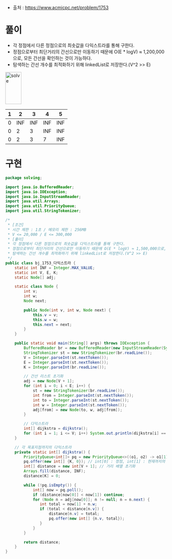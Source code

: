 - 출처 : https://www.acmicpc.net/problem/1753

# 풀이
- 각 정점에서 다른 정점으로의 최솟값을 다익스트라를 통해 구한다.
- 정점으로부터 최단거리의 간선으로만 이동하기 때문에 O(E * logV) ≈ 1,200,000으로, 모든 간선을 확인하는 것이 가능하다.
- 탐색하는 간선 개수를 최적화하기 위해 linkedList로 저장한다.(V^2 >> E)
<img src="https://github.com/lynne921/Branch/assets/119817396/b88a69dc-e2ae-4033-a2a9-e6f94a929a0c" alt="solve" width="50" height="100"/>

| 1 | 2 | 3 | 4 | 5 | 
|---|---|---|---|---|
| 0 | INF | INF | INF | INF |
| 0 | 2 | 3 | INF | INF |
| 0 | 2 | 3 | 7 | INF |

# 구현
```java
package solving;

import java.io.BufferedReader;
import java.io.IOException;
import java.io.InputStreamReader;
import java.util.Arrays;
import java.util.PriorityQueue;
import java.util.StringTokenizer;

/*
 * [조건]
 * 시간 제한 : 1초 / 메모리 제한 : 256MB
 * V <= 20,000 / E <= 300,000
 * [풀이]
 * 각 정점에서 다른 정점으로의 최솟값을 다익스트라를 통해 구한다.
 * 정점으로부터 최단거리의 간선으로만 이동하기 때문에 O(E * logV) ≈ 1,500,000으로, 모든 간선을 확인하는 것이 가능하다.
 * 탐색하는 간선 개수를 최적화하기 위해 linkedList로 저장한다.(V^2 >> E)
 */
public class bj_1753_다익스트라 {
    static int INF = Integer.MAX_VALUE;
    static int V, E, K;
    static Node[] adj;

    static class Node {
        int v;
        int w;
        Node next;

        public Node(int v, int w, Node next) {
            this.v = v;
            this.w = w;
            this.next = next;
        }
    }

    public static void main(String[] args) throws IOException {
        BufferedReader br = new BufferedReader(new InputStreamReader(System.in));
        StringTokenizer st = new StringTokenizer(br.readLine());
        V = Integer.parseInt(st.nextToken());
        E = Integer.parseInt(st.nextToken());
        K = Integer.parseInt(br.readLine());

        // 간선 리스트 초기화
        adj = new Node[V + 1];
        for (int i = 0; i < E; i++) {
            st = new StringTokenizer(br.readLine());
            int from = Integer.parseInt(st.nextToken());
            int to = Integer.parseInt(st.nextToken());
            int w = Integer.parseInt(st.nextToken());
            adj[from] = new Node(to, w, adj[from]);
        }

        // 다익스트라
        int[] dijkstra = dijkstra();
        for (int i = 1; i <= V; i++) System.out.println(dijkstra[i] == INF? "INF" : dijkstra[i]);
    }

    // 각 목표지점까지의 다익스트라
    private static int[] dijkstra() {
        PriorityQueue<int[]> pq = new PriorityQueue<>((o1, o2) -> o1[1] - o2[1]); // 가중치의 최솟값 저장
        pq.offer(new int[] {K, 0}); // int[0] : 정점, int[1] : 현재까지의 최단경로
        int[] distance = new int[V + 1]; // 거리 배열 초기화
        Arrays.fill(distance, INF);
        distance[K] = 0;

        while (!pq.isEmpty()) {
            int[] now = pq.poll();
            if (distance[now[0]] < now[1]) continue;
            for (Node n = adj[now[0]]; n != null; n = n.next) {
               int total = now[1] + n.w;
               if (total < distance[n.v]) {
                   distance[n.v] = total;
                   pq.offer(new int[] {n.v, total});
               }
            }
        }

        return distance;
    }
}

```
